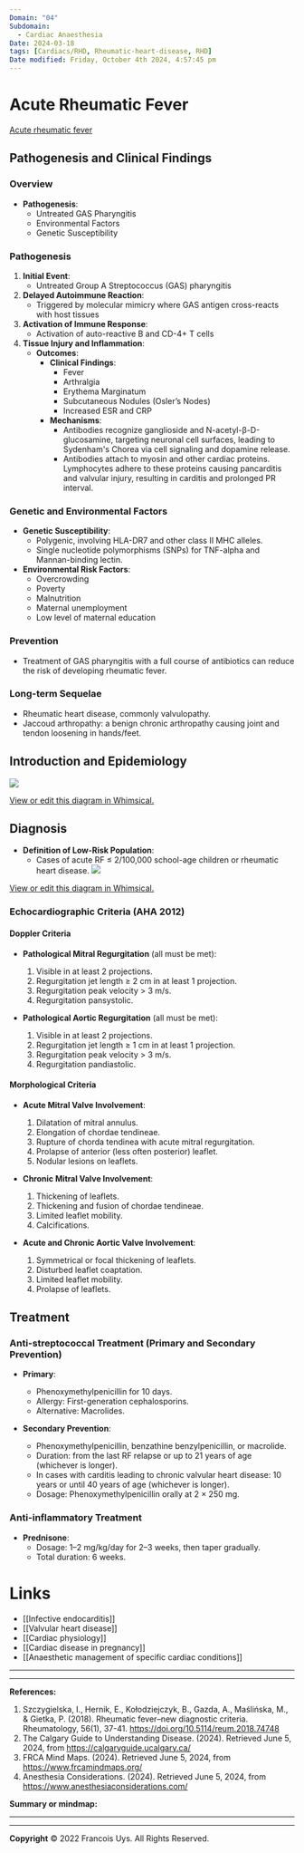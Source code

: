 ```yaml
---
Domain: "04"
Subdomain:
  - Cardiac Anaesthesia
Date: 2024-03-18
tags: [Cardiacs/RHD, Rheumatic-heart-disease, RHD]
Date modified: Friday, October 4th 2024, 4:57:45 pm
---
```


# Acute Rheumatic Fever

[Acute rheumatic fever](https://calgaryguide.ucalgary.ca/Acute-Rheumatic-Fever--Pathogenesis-and-Clinical-Findings/)

## Pathogenesis and Clinical Findings

### Overview

- **Pathogenesis**:
	- Untreated GAS Pharyngitis
	- Environmental Factors
	- Genetic Susceptibility

### Pathogenesis

1. **Initial Event**:
	- Untreated Group A Streptococcus (GAS) pharyngitis
2. **Delayed Autoimmune Reaction**:
	- Triggered by molecular mimicry where GAS antigen cross-reacts with host tissues
3. **Activation of Immune Response**:
	- Activation of auto-reactive B and CD-4+ T cells
4. **Tissue Injury and Inflammation**:
	- **Outcomes**:
		- **Clinical Findings**:
			- Fever
			- Arthralgia
			- Erythema Marginatum
			- Subcutaneous Nodules (Osler’s Nodes)
			- Increased ESR and CRP
		- **Mechanisms**:
			- Antibodies recognize ganglioside and N-acetyl-β-D-glucosamine, targeting neuronal cell surfaces, leading to Sydenham's Chorea via cell signaling and dopamine release.
			- Antibodies attach to myosin and other cardiac proteins. Lymphocytes adhere to these proteins causing pancarditis and valvular injury, resulting in carditis and prolonged PR interval.

### Genetic and Environmental Factors

- **Genetic Susceptibility**:
	- Polygenic, involving HLA-DR7 and other class II MHC alleles.
	- Single nucleotide polymorphisms (SNPs) for TNF-alpha and Mannan-binding lectin.
- **Environmental Risk Factors**:
	- Overcrowding
	- Poverty
	- Malnutrition
	- Maternal unemployment
	- Low level of maternal education

### Prevention

- Treatment of GAS pharyngitis with a full course of antibiotics can reduce the risk of developing rheumatic fever.

### Long-term Sequelae

- Rheumatic heart disease, commonly valvulopathy.
- Jaccoud arthropathy: a benign chronic arthropathy causing joint and tendon loosening in hands/feet.

## Introduction and Epidemiology

![](Pasted%20image%2020240702143336.png)

[View or edit this diagram in Whimsical.](https://whimsical.com/rheumatic-heart-disease-MWhnNC85pZoLqJHkLJJhsb?ref=chatgpt)

## Diagnosis

- **Definition of Low-Risk Population**:
	- Cases of acute RF ≤ 2/100,000 school-age children or rheumatic heart disease.
![](Pasted%20image%2020240702143351.png)

[View or edit this diagram in Whimsical.](https://whimsical.com/diagnostic-criteria-for-rheumatic-fever-modified-2015-jones-crit-RAGuYKHACZi2P8vJg8CgZo?ref=chatgpt)

### Echocardiographic Criteria (AHA 2012)

#### Doppler Criteria

- **Pathological Mitral Regurgitation** (all must be met):
	
	1. Visible in at least 2 projections.
	2. Regurgitation jet length ≥ 2 cm in at least 1 projection.
	3. Regurgitation peak velocity > 3 m/s.
	4. Regurgitation pansystolic.
- **Pathological Aortic Regurgitation** (all must be met):
	
	1. Visible in at least 2 projections.
	2. Regurgitation jet length ≥ 1 cm in at least 1 projection.
	3. Regurgitation peak velocity > 3 m/s.
	4. Regurgitation pandiastolic.

#### Morphological Criteria

- **Acute Mitral Valve Involvement**:
	
	1. Dilatation of mitral annulus.
	2. Elongation of chordae tendineae.
	3. Rupture of chorda tendinea with acute mitral regurgitation.
	4. Prolapse of anterior (less often posterior) leaflet.
	5. Nodular lesions on leaflets.
- **Chronic Mitral Valve Involvement**:
	
	1. Thickening of leaflets.
	2. Thickening and fusion of chordae tendineae.
	3. Limited leaflet mobility.
	4. Calcifications.
- **Acute and Chronic Aortic Valve Involvement**:
	
	1. Symmetrical or focal thickening of leaflets.
	2. Disturbed leaflet coaptation.
	3. Limited leaflet mobility.
	4. Prolapse of leaflets.

## Treatment

### Anti-streptococcal Treatment (Primary and Secondary Prevention)

- **Primary**:
	
	- Phenoxymethylpenicillin for 10 days.
	- Allergy: First-generation cephalosporins.
	- Alternative: Macrolides.
- **Secondary Prevention**:
	
	- Phenoxymethylpenicillin, benzathine benzylpenicillin, or macrolide.
	- Duration: from the last RF relapse or up to 21 years of age (whichever is longer).
	- In cases with carditis leading to chronic valvular heart disease: 10 years or until 40 years of age (whichever is longer).
	- Dosage: Phenoxymethylpenicillin orally at 2 × 250 mg.

### Anti-inflammatory Treatment

- **Prednisone**:
	- Dosage: 1–2 mg/kg/day for 2–3 weeks, then taper gradually.
	- Total duration: 6 weeks.

# Links
- [[Infective endocarditis]]
- [[Valvular heart disease]]
- [[Cardiac physiology]]
- [[Cardiac disease in pregnancy]]
- [[Anaesthetic management of specific cardiac conditions]]

---

---
**References:**

1. Szczygielska, I., Hernik, E., Kołodziejczyk, B., Gazda, A., Maślińska, M., & Gietka, P. (2018). Rheumatic fever–new diagnostic criteria. Rheumatology, 56(1), 37-41. https://doi.org/10.5114/reum.2018.74748
2. The Calgary Guide to Understanding Disease. (2024). Retrieved June 5, 2024, from https://calgaryguide.ucalgary.ca/
3. FRCA Mind Maps. (2024). Retrieved June 5, 2024, from https://www.frcamindmaps.org/
4. Anesthesia Considerations. (2024). Retrieved June 5, 2024, from https://www.anesthesiaconsiderations.com/

**Summary or mindmap:**

---------------------------------------------------------------------------------------------


---

**Copyright**
© 2022 Francois Uys. All Rights Reserved.
